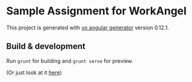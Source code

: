 # Sample Assignment for WorkAngel

This project is generated with [yo angular generator](https://github.com/yeoman/generator-angular)
version 0.12.1.

## Build & development

Run `grunt` for building and `grunt serve` for preview.

(Or just look at it [here](http://humancatfood.github.io/work-angel/))
